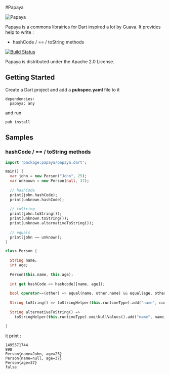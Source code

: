 #Papaya

![Papaya](https://raw.github.com/nfrancois/papaya/master/papaya.jpg)

Papaya is a commons librairies for Dart inspired a lot by Guava.
It provides help to write :
- hashCode / == / toString methods


[![Build Status](https://drone.io/github.com/nfrancois/papaya/status.png)](https://drone.io/github.com/nfrancois/papaya/latest)

Papaya is distributed under the Apache 2.0 License.


## Getting Started

Create a Dart project and add a **pubspec.yaml** file to it

```
dependencies:
  papaya: any
```

and run

```
pub install
```

## Samples

### hashCode / == / toString methods

```dart
import 'package:papaya/papaya.dart';

main() {
  var john = new Person("John", 25);
  var unknown = new Person(null, 37);
  
  // hashCode
  print(john.hashCode);
  print(unknown.hashCode);
 
  // toString
  print(john.toString());
  print(unknown.toString());
  print(unknown.alternativeToString());
  
  // equals
  print(john == unknown);
}

class Person {
  
  String name;
  int age;
  
  Person(this.name, this.age);
  
  int get hashCode => hashcode([name, age]);
  
  bool operator==(other) => equal(name, other.name) && equal(age, other.age);
  
  String toString() => toStringHelper(this.runtimeType).add("name", name).add("age", age).toString();
  
  String alternativeToString() => 
    toStringHelper(this.runtimeType).omitNullValues().add("name", name).add("age", age).toString();
  
}
```

it print :

```
1495571744
998
Person{name=John, age=25}
Person{name=null, age=37}
Person{age=37}
false
```








